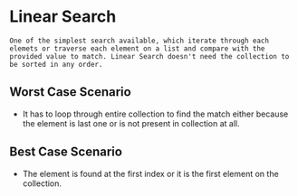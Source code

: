 # Linear Search
	One of the simplest search available, which iterate through each elemets or traverse each element on a list and compare with the provided value to match. Linear Search doesn't need the collection to be sorted in any order.

## Worst Case Scenario
 - It has to loop through entire collection to find the match either because the element is last one or is not present in collection at all.

## Best Case Scenario
 - The element is found at the first index or it is the first element on the collection.
